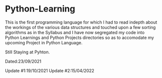 # Python-Learning
This is the first programming language for which I had to read indepth about the workings of the various data structures and touched upon a few sorting algorithms as in the Syllabus and I have now segregated my code into Python Learnings and Python Projects directories so as to accomodate my upcoming Project in Python Language.



Still Staying at Pyhton.

Dated:23/09/2021

Update #1:19/10/2021
Update #2:15/04/2022
